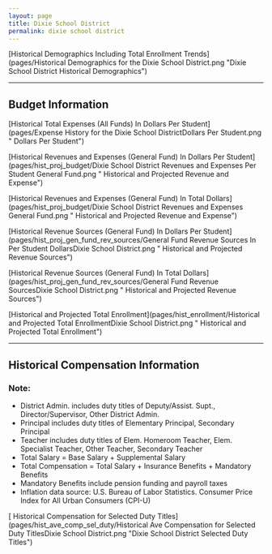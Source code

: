 ```yaml
---
layout: page
title: Dixie School District
permalink: dixie school district
---
```



[Historical Demographics Including Total Enrollment Trends](pages/Historical Demographics for the Dixie School District.png "Dixie School District Historical Demographics")

___

## Budget Information

[Historical Total Expenses (All Funds) In Dollars Per Student](pages/Expense History for the Dixie School DistrictDollars Per Student.png " Dollars Per Student")

[Historical Revenues and Expenses (General Fund) In Dollars Per Student](pages/hist_proj_budget/Dixie School District Revenues and Expenses Per Student General Fund.png " Historical and Projected Revenue and Expense")

[Historical Revenues and Expenses (General Fund) In Total Dollars](pages/hist_proj_budget/Dixie School District Revenues and Expenses General Fund.png " Historical and Projected Revenue and Expense")

[Historical Revenue Sources (General Fund) In Dollars Per Student](pages/hist_proj_gen_fund_rev_sources/General Fund Revenue Sources In Per Student DollarsDixie School District.png " Historical and Projected Revenue Sources")

[Historical Revenue Sources (General Fund) In Total Dollars](pages/hist_proj_gen_fund_rev_sources/General Fund Revenue SourcesDixie School District.png " Historical and Projected Revenue Sources")

[Historical and Projected Total Enrollment](pages/hist_enrollment/Historical and Projected Total EnrollmentDixie School District.png " Historical and Projected Total Enrollment")


___

## Historical Compensation Information
### Note:
- District Admin. includes duty titles of Deputy/Assist. Supt., Director/Supervisor, Other District Admin.
- Principal includes duty titles of Elementary Principal, Secondary Principal
- Teacher includes duty titles of Elem. Homeroom Teacher, Elem. Specialist Teacher, Other Teacher, Secondary Teacher
- Total Salary = Base Salary + Supplemental Salary
- Total Compensation = Total Salary + Insurance Benefits + Mandatory Benefits
- Mandatory Benefits include pension funding and payroll taxes
- Inflation data source: U.S. Bureau of Labor Statistics. Consumer Price Index for All Urban Consumers (CPI-U)

[ Historical Compensation for Selected Duty Titles](pages/hist_ave_comp_sel_duty/Historical Ave Compensation for Selected Duty TitlesDixie School District.png "Dixie School District Selected Duty Titles")

